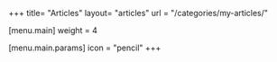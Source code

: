 +++
title= "Articles"
layout= "articles"
url =  "/categories/my-articles/"

[menu.main]
weight = 4

  [menu.main.params]
  icon = "pencil"
+++